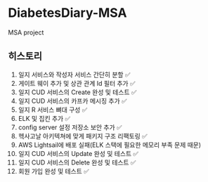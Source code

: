 # DiabetesDiary-MSA
MSA project

## 히스토리
1. 일지 서비스와 작성자 서비스 간단히 분할 ✅
2. 게이트 웨이 추가 및 상관 관계 Id 필터 추가 ✅
3. 일지 CUD 서비스의 Create 완성 및 테스트 ✅
4. 일지 CUD 서비스의 카프카 메시징 추가 ✅
5. 일지 R 서비스 뼈대 구성 ✅
6. ELK 및 집킨 추가 ✅
7. config server 설정 저장소 보안 추가 ✅
8. 헥사고날 아키텍쳐에 맞게 패키지 구조 리팩토링 ✅
9. AWS Lightsail에 배포 실패(ELK 스택에 필요한 메모리 부족 문제 때문)
10. 일지 CUD 서비스의 Update 완성 및 테스트 ✅
11. 일지 CUD 서비스의 Delete 완성 및 테스트 ✅
12. 회원 가입 완성 및 테스트 ✅



